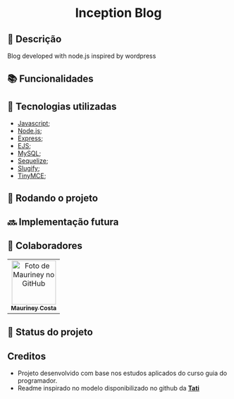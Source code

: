 <h1 align="center">Inception Blog</h1>

## :memo: Descrição
Blog developed with node.js inspired by wordpress

## :books: Funcionalidades

## :wrench: Tecnologias utilizadas
* [Javascript](https://www.javascript.com/);
* [Node.js](https://nodejs.org/en/);
* [Express](https://expressjs.com/);
* [EJS](https://ejs.co/);
* [MySQL](https://www.mysql.com/);
* [Sequelize](https://sequelize.org/);
* [Slugify](https://www.npmjs.com/package//slugify);
* [TinyMCE](https://www.tiny.cloud/);

## :rocket: Rodando o projeto

## :soon: Implementação futura

## :handshake: Colaboradores
<table>
  <tr>
    <td align="center">
      <a href="http://github.com/mauriney">
        <img src="https://avatars.githubusercontent.com/u/11819977?v=4" width="100px;" alt="Foto de Mauriney no GitHub"/><br>
        <sub>
          <b>Mauriney Costa</b>
        </sub>
      </a>
    </td>
  </tr>
</table>

## :dart: Status do projeto

## Creditos
* Projeto desenvolvido com base nos estudos aplicados do curso guia do programador.
* Readme inspirado no modelo disponibilizado no github da <a href="https://github.com/tatialveso"><b>Tati</b></a>

